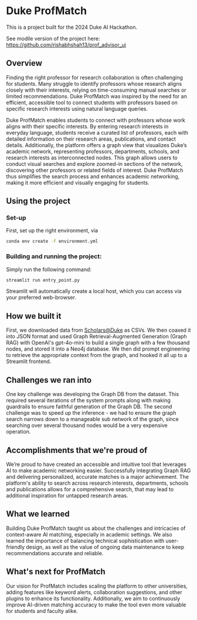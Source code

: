 # Duke ProfMatch

This is a project built for the 2024 Duke AI Hackathon.

See modile version of the project here: https://github.com/rishabhshah13/prof_advisor_ui



## Overview
Finding the right professor for research collaboration is often challenging for students. Many struggle to identify professors whose research aligns closely with their interests, relying on time-consuming manual searches or limited recommendations. Duke ProfMatch was inspired by the need for an efficient, accessible tool to connect students with professors based on specific research interests using natural language queries.

Duke ProfMatch enables students to connect with professors whose work aligns with their specific interests. By entering research interests in everyday language, students receive a curated list of professors, each with detailed information on their research areas, publications, and contact details. Additionally, the platform offers a graph view that visualizes Duke’s academic network, representing professors, departments, schools, and research interests as interconnected nodes. This graph allows users to conduct visual searches and explore zoomed-in sections of the network, discovering other professors or related fields of interest. Duke ProfMatch thus simplifies the search process and enhances academic networking, making it more efficient and visually engaging for students.

## Using the project

### Set-up
First, set up the right environment, via
```bash
conda env create -f environment.yml
```

### Building and running the project:
Simply run the following command:
```bash
streamlit run entry_point.py
```
Streamlit will automatically create a local host, which you can access via your preferred web-browser. 


## How we built it
First, we downloaded data from [Scholars@Duke](https://scholars.duke.edu/) as CSVs. We then coaxed it into JSON format and used Graph Retrieval-Augmented Generation (Graph RAG) with OpenAI's gpt-4o-mini to build a single graph with a few thousand nodes, and stored it into a Neo4j database. We then did prompt engineering to retrieve the appropriate context from the graph, and hooked it all up to a Streamlit frontend. 

## Challenges we ran into
One key challenge was developing the Graph DB from the dataset. This required several iterations of the system prompts along with making guardrails to ensure faithful generation of the Graph DB. The second challenge was to speed up the inference - we had to ensure the graph search narrows down to a manageable sub network of the graph, since searching over several thousand nodes would be a very expensive operation. 

## Accomplishments that we're proud of
We’re proud to have created an accessible and intuitive tool that leverages AI to make academic networking easier. Successfully integrating Graph RAG and delivering personalized, accurate matches is a major achievement. The platform's ability to search across research interests, departments, schools and publications allows for a comprehensive search, that may lead to additional inspiration for untapped research areas.

## What we learned
Building Duke ProfMatch taught us about the challenges and intricacies of context-aware AI matching, especially in academic settings. We also learned the importance of balancing technical sophistication with user-friendly design, as well as the value of ongoing data maintenance to keep recommendations accurate and reliable.

## What's next for ProfMatch
Our vision for ProfMatch includes scaling the platform to other universities, adding features like keyword alerts, collaboration suggestions, and other plugins to enhance its functionality. Additionally, we aim to continuously improve AI-driven matching accuracy to make the tool even more valuable for students and faculty alike.
